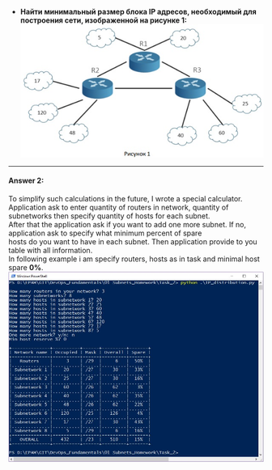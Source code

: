 * **Найти минимальный размер блока IP адресов, необходимый для построения сети, изображенной на рисунке 1:**
![](https://github.com/MikeBakinovski/DevOps_Fundamentals/blob/main/01%20Subnets_Homework/Task_2/Picture_1.jpg)
---
#### Answer 2:
To simplify such calculations in the future, I wrote a special calculator.<br/>
Application ask to enter quantity of routers in network, quantity of subnetworks then specify quantity of hosts for each subnet.<br/>
After that the application ask if you want to add one more subnet. If no, application ask to specify what minimum percent of spare<br/>
hosts do you want to have in each subnet. Then application provide to you table with all information.<br/>
In following example i am specify routers, hosts as in task and minimal host spare **0%**.<br/>
![](https://github.com/MikeBakinovski/DevOps_Fundamentals/blob/main/01%20Subnets_Homework/Task_2/IP_dist_0.JPG)
